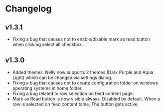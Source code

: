 # Changelog

## v1.3.1
* Fixing a bug that causes not to enable/disable mark as read button when clicking select all checkbox.

## v1.3.0
* Added themes. Nelly now supports 2 themes (Dark Purple and Aqua Light) which can be changed via settings dialog.
* Fixing a bug that causes not to create configuration folder on windows operating systems in home folder. 
* Fixing a bug related to row selection on feed content page.
* Mark as Read button is now visible always. Disabled by default. When a row is selected on feed content table, The button gets active.